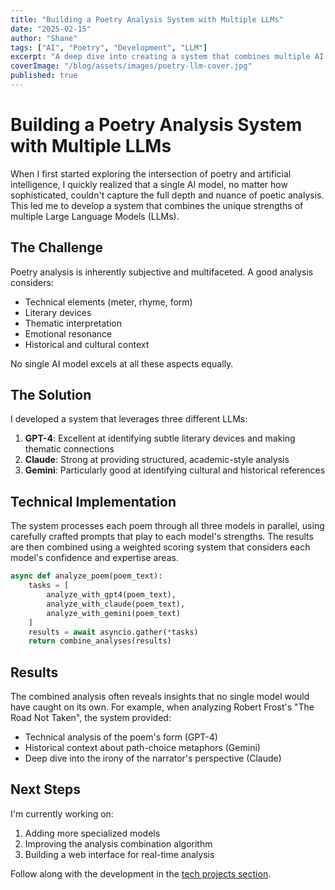 ```yaml
---
title: "Building a Poetry Analysis System with Multiple LLMs"
date: "2025-02-15"
author: "Shane"
tags: ["AI", "Poetry", "Development", "LLM"]
excerpt: "A deep dive into creating a system that combines multiple AI models for nuanced poetry analysis"
coverImage: "/blog/assets/images/poetry-llm-cover.jpg"
published: true
---
```


# Building a Poetry Analysis System with Multiple LLMs

When I first started exploring the intersection of poetry and artificial intelligence, I quickly realized that a single AI model, no matter how sophisticated, couldn't capture the full depth and nuance of poetic analysis. This led me to develop a system that combines the unique strengths of multiple Large Language Models (LLMs).

## The Challenge

Poetry analysis is inherently subjective and multifaceted. A good analysis considers:

- Technical elements (meter, rhyme, form)
- Literary devices
- Thematic interpretation
- Emotional resonance
- Historical and cultural context

No single AI model excels at all these aspects equally.

## The Solution

I developed a system that leverages three different LLMs:

1. **GPT-4**: Excellent at identifying subtle literary devices and making thematic connections
2. **Claude**: Strong at providing structured, academic-style analysis
3. **Gemini**: Particularly good at identifying cultural and historical references

## Technical Implementation

The system processes each poem through all three models in parallel, using carefully crafted prompts that play to each model's strengths. The results are then combined using a weighted scoring system that considers each model's confidence and expertise areas.

```python
async def analyze_poem(poem_text):
    tasks = [
        analyze_with_gpt4(poem_text),
        analyze_with_claude(poem_text),
        analyze_with_gemini(poem_text)
    ]
    results = await asyncio.gather(*tasks)
    return combine_analyses(results)
```

## Results

The combined analysis often reveals insights that no single model would have caught on its own. For example, when analyzing Robert Frost's "The Road Not Taken", the system provided:

- Technical analysis of the poem's form (GPT-4)
- Historical context about path-choice metaphors (Gemini)
- Deep dive into the irony of the narrator's perspective (Claude)

## Next Steps

I'm currently working on:
1. Adding more specialized models
2. Improving the analysis combination algorithm
3. Building a web interface for real-time analysis

Follow along with the development in the [tech projects section](/tech-projects/poetry-llm).
